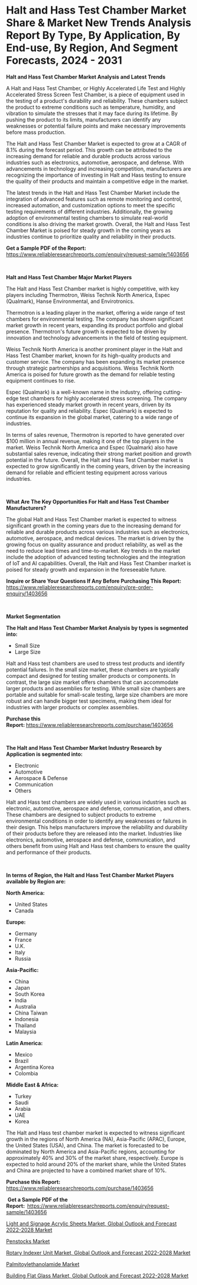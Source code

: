 <p><h1>Halt and Hass Test Chamber Market Share & Market New Trends Analysis Report By Type, By Application, By End-use, By Region, And Segment Forecasts, 2024 - 2031</h1></p><p><strong>Halt and Hass Test Chamber Market Analysis and Latest Trends</strong></p>
<p><p>A Halt and Hass Test Chamber, or Highly Accelerated Life Test and Highly Accelerated Stress Screen Test Chamber, is a piece of equipment used in the testing of a product's durability and reliability. These chambers subject the product to extreme conditions such as temperature, humidity, and vibration to simulate the stresses that it may face during its lifetime. By pushing the product to its limits, manufacturers can identify any weaknesses or potential failure points and make necessary improvements before mass production.</p><p>The Halt and Hass Test Chamber Market is expected to grow at a CAGR of 8.1% during the forecast period. This growth can be attributed to the increasing demand for reliable and durable products across various industries such as electronics, automotive, aerospace, and defense. With advancements in technology and increasing competition, manufacturers are recognizing the importance of investing in Halt and Hass testing to ensure the quality of their products and maintain a competitive edge in the market.</p><p>The latest trends in the Halt and Hass Test Chamber Market include the integration of advanced features such as remote monitoring and control, increased automation, and customization options to meet the specific testing requirements of different industries. Additionally, the growing adoption of environmental testing chambers to simulate real-world conditions is also driving the market growth. Overall, the Halt and Hass Test Chamber Market is poised for steady growth in the coming years as industries continue to prioritize quality and reliability in their products.</p></p>
<p><strong>Get a Sample PDF of the Report:&nbsp;</strong> <a href="https://www.reliableresearchreports.com/enquiry/request-sample/1403656">https://www.reliableresearchreports.com/enquiry/request-sample/1403656</a></p>
<p>&nbsp;</p>
<p><strong>Halt and Hass Test Chamber Major Market Players</strong></p>
<p><p>The Halt and Hass Test Chamber market is highly competitive, with key players including Thermotron, Weiss Technik North America, Espec (Qualmark), Hanse Environmental, and Envirotronics. </p><p>Thermotron is a leading player in the market, offering a wide range of test chambers for environmental testing. The company has shown significant market growth in recent years, expanding its product portfolio and global presence. Thermotron's future growth is expected to be driven by innovation and technology advancements in the field of testing equipment.</p><p>Weiss Technik North America is another prominent player in the Halt and Hass Test Chamber market, known for its high-quality products and customer service. The company has been expanding its market presence through strategic partnerships and acquisitions. Weiss Technik North America is poised for future growth as the demand for reliable testing equipment continues to rise.</p><p>Espec (Qualmark) is a well-known name in the industry, offering cutting-edge test chambers for highly accelerated stress screening. The company has experienced steady market growth in recent years, driven by its reputation for quality and reliability. Espec (Qualmark) is expected to continue its expansion in the global market, catering to a wide range of industries.</p><p>In terms of sales revenue, Thermotron is reported to have generated over $100 million in annual revenue, making it one of the top players in the market. Weiss Technik North America and Espec (Qualmark) also have substantial sales revenue, indicating their strong market position and growth potential in the future. Overall, the Halt and Hass Test Chamber market is expected to grow significantly in the coming years, driven by the increasing demand for reliable and efficient testing equipment across various industries.</p></p>
<p>&nbsp;</p>
<p><strong>What Are The Key Opportunities For Halt and Hass Test Chamber Manufacturers?</strong></p>
<p><p>The global Halt and Hass Test Chamber market is expected to witness significant growth in the coming years due to the increasing demand for reliable and durable products across various industries such as electronics, automotive, aerospace, and medical devices. The market is driven by the growing focus on quality assurance and product reliability, as well as the need to reduce lead times and time-to-market. Key trends in the market include the adoption of advanced testing technologies and the integration of IoT and AI capabilities. Overall, the Halt and Hass Test Chamber market is poised for steady growth and expansion in the foreseeable future.</p></p>
<p><strong>Inquire or Share Your Questions If Any Before Purchasing This Report:</strong> <a href="https://www.reliableresearchreports.com/enquiry/pre-order-enquiry/1403656">https://www.reliableresearchreports.com/enquiry/pre-order-enquiry/1403656</a></p>
<p>&nbsp;</p>
<p><strong>Market Segmentation</strong></p>
<p><strong>The Halt and Hass Test Chamber Market Analysis by types is segmented into:</strong></p>
<p><ul><li>Small Size</li><li>Large Size</li></ul></p>
<p><p>Halt and Hass test chambers are used to stress test products and identify potential failures. In the small size market, these chambers are typically compact and designed for testing smaller products or components. In contrast, the large size market offers chambers that can accommodate larger products and assemblies for testing. While small size chambers are portable and suitable for small-scale testing, large size chambers are more robust and can handle bigger test specimens, making them ideal for industries with larger products or complex assemblies.</p></p>
<p><strong>Purchase this Report:&nbsp;</strong><a href="https://www.reliableresearchreports.com/purchase/1403656">https://www.reliableresearchreports.com/purchase/1403656</a></p>
<p>&nbsp;</p>
<p><strong>The Halt and Hass Test Chamber Market Industry Research by Application is segmented into:</strong></p>
<p><ul><li>Electronic</li><li>Automotive</li><li>Aerospace & Defense</li><li>Communication</li><li>Others</li></ul></p>
<p><p>Halt and Hass test chambers are widely used in various industries such as electronic, automotive, aerospace and defense, communication, and others. These chambers are designed to subject products to extreme environmental conditions in order to identify any weaknesses or failures in their design. This helps manufacturers improve the reliability and durability of their products before they are released into the market. Industries like electronics, automotive, aerospace and defense, communication, and others benefit from using Halt and Hass test chambers to ensure the quality and performance of their products.</p></p>
<p>&nbsp;</p>
<p><strong>In terms of Region, the Halt and Hass Test Chamber Market Players available by Region are:</strong></p>
<p>
    <p> <strong> North America: </strong>
        <ul>
            <li>United States</li>
            <li>Canada</li>
        </ul>
        </p> 
    <p> <strong> Europe: </strong>
        <ul>
            <li>Germany</li>
            <li>France</li>
            <li>U.K.</li>
            <li>Italy</li>
            <li>Russia</li>
        </ul>
        </p> 
    <p> <strong> Asia-Pacific: </strong>
        <ul>
            <li>China</li>
            <li>Japan</li>
            <li>South Korea</li>
            <li>India</li>
            <li>Australia</li>
            <li>China Taiwan</li>
            <li>Indonesia</li>
            <li>Thailand</li>
            <li>Malaysia</li>
        </ul>
        </p> 
    <p> <strong> Latin America: </strong>
        <ul>
            <li>Mexico</li>
            <li>Brazil</li>
            <li>Argentina Korea</li>
            <li>Colombia</li>
        </ul>
        </p> 
    <p> <strong> Middle East & Africa: </strong>
        <ul>
            <li>Turkey</li>
            <li>Saudi</li>
            <li>Arabia</li>
            <li>UAE</li>
            <li>Korea</li>
        </ul>
    </p>
    </p>
<p><p>The Halt and Hass test chamber market is expected to witness significant growth in the regions of North America (NA), Asia-Pacific (APAC), Europe, the United States (USA), and China. The market is forecasted to be dominated by North America and Asia-Pacific regions, accounting for approximately 40% and 30% of the market share, respectively. Europe is expected to hold around 20% of the market share, while the United States and China are projected to have a combined market share of 10%.</p></p>
<p><strong>Purchase this Report: </strong><a href="https://www.reliableresearchreports.com/purchase/1403656">https://www.reliableresearchreports.com/purchase/1403656</a></p>
<p>&nbsp;<strong>Get a Sample PDF of the Report:&nbsp;&nbsp;</strong><a href="https://www.reliableresearchreports.com/enquiry/request-sample/1403656">https://www.reliableresearchreports.com/enquiry/request-sample/1403656</a></p>
<p><strong></strong></p>
<p><p><a href="https://fearless-okapi-6c8.notion.site/Light-and-Signage-Acrylic-Sheets-Market-Global-Outlook-and-Forecast-2022-2028-Market-Provides-Detai-2db4bf996b964470b4debe773746f579">Light and Signage Acrylic Sheets Market, Global Outlook and Forecast 2022-2028 Market</a></p><p><a href="https://view.publitas.com/reportprime-1/penstocks-market-size-share-trends-analysis-report-by-application-regional-outlook-competitive-strategies-and-segment-forecasts-2024-2031/">Penstocks Market</a></p><p><a href="https://gamy-alyssum-396.notion.site/Rotary-Indexer-Unit-Market-Global-Outlook-and-Forecast-2022-2028-Market-Insights-Market-Players-an-53fefc0ee6624db5b0be2790119498c6">Rotary Indexer Unit Market, Global Outlook and Forecast 2022-2028 Market</a></p><p><a href="https://view.publitas.com/reportprime-1/palmitoylethanolamide-market-research-report-forecasted-for-period-from-2024-2031-by-market-type-market-application-and-region/">Palmitoylethanolamide Market</a></p><p><a href="https://poised-avenue-46d.notion.site/Building-Flat-Glass-Market-Global-Outlook-and-Forecast-2022-2028-Market-Dynamics-2024-2031-Also-ab-2fd056e6583c4109a5ac24ee0be7351b">Building Flat Glass Market, Global Outlook and Forecast 2022-2028 Market</a></p></p>